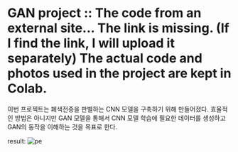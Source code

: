 # GAN project :: The code from an external site... The link is missing. (If I find the link, I will upload it separately) The actual code and photos used in the project are kept in Colab.

이번 프로젝트는 폐색전증을 판별하는 CNN 모델을 구축하기 위해 만들어졌다.
효율적인 방법은 아니지만 GAN 모델을 통해서 CNN 모델 학습에 필요한 데이터를 생성하고 GAN의 동작을 이해하는 것을 목표로 한다.

result:
![pe](https://user-images.githubusercontent.com/54919484/158596288-67434f59-9812-4d37-9d77-1fc3cb517ccd.PNG)
